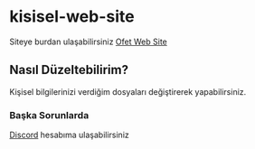 # kisisel-web-site

Siteye burdan ulaşabilirsiniz [Ofet Web Site](https://ofet.netlify.app/)

## Nasıl Düzeltebilirim?

Kişisel bilgilerinizi verdiğim dosyaları değiştirerek yapabilirsiniz.

### Başka Sorunlarda
[Discord](https://discord.com/users/656870780470165505) hesabıma ulaşabilirsiniz

